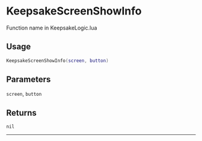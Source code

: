 # KeepsakeScreenShowInfo
Function name in KeepsakeLogic.lua
## Usage
```lua
KeepsakeScreenShowInfo(screen, button)
```
## Parameters
`screen`, `button`
## Returns
`nil`

---
